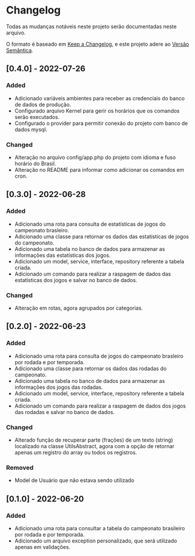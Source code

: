# Changelog

Todas as mudanças notáveis ​​neste projeto serão documentadas neste arquivo.

O formato é baseado em [Keep a Changelog](https://keepachangelog.com/en/1.0.0/),
e este projeto adere ao [Versão Semântica](https://semver.org/spec/v2.0.0.html).

## [0.4.0] - 2022-07-26

### Added

- Adicionado variáveis ambientes para receber as credenciais do banco de dados de produção.
- Configurado arquivo Kernel para gerir os horários que os comandos serão executados.
- Configurado o provider para permitir conexão do projeto com banco de dados mysql.

### Changed

- Alteração no arquivo config/app.php do projeto com idioma e fuso horário do Brasil.
- Alteração no README para informar como adicionar os comandos em cron. 

## [0.3.0] - 2022-06-28

### Added

- Adicionado uma rota para consulta de estatísticas de jogos do campeonato brasleiro.
- Adicionado uma classe para retornar os dados das estatísticas de jogos do campeonato.
- Adicionado uma tabela no banco de dados para armazenar as informações das estatísticas dos jogos.
- Adicionado um model, service, interface, repository referente a tabela criada.
- Adicionado um comando para realizar a raspagem de dados das estatísticas dos jogos e salvar no banco de dados.

### Changed

- Alteração em rotas, agora agrupados por categorias.

## [0.2.0] - 2022-06-23

### Added

- Adicionado uma rota para consulta de jogos do campeonato brasleiro por rodada e por temporada.
- Adicionado uma classe para retornar os dados das rodadas do campeonato.
- Adicionado uma tabela no banco de dados para armazenar as informações dos jogos das rodadas.
- Adicionado um model, service, interface, repository referente a tabela criada.
- Adicionado um comando para realizar a raspagem de dados dos jogos das rodadas e salvar no banco de dados.

### Changed

- Alterado função de recuperar parte (frações) de um texto (string) localizado na classe UtilsAbstract, agora com a opção de retornar apenas um registro do array ou todos os registros.

### Removed

- Model de Usuário que não estava sendo utilizado

## [0.1.0] - 2022-06-20

### Added 

- Adicionado uma rota para consultar a tabela do campeonato brasileiro por rodada e por temporada.
- Adicionado um arquivo exception personalizado, que será utilizado apenas em validações.

